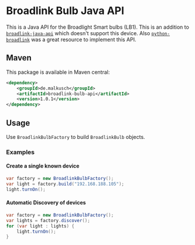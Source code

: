 # Broadlink Bulb Java API

This is a Java API for the Broadlight Smart bulbs (LB1). This is an addition to [`broadlink-java-api`](https://github.com/mob41/broadlink-java-api)
which doesn't support this device. Also [`python-broadlink`](https://github.com/mjg59/python-broadlink/) was a great resource to implement this API.

## Maven

This package is available in Maven central:
```xml maven
<dependency>
    <groupId>de.malkusch</groupId>
    <artifactId>broadlink-bulb-api</artifactId>
    <version>1.0.1</version>
</dependency>
```

## Usage

Use `BroadlinkBulbFactory` to build `BroadlinkBulb` objects.

### Examples

#### Create a single known device

```java
var factory = new BroadlinkBulbFactory();
var light = factory.build("192.168.188.105");
light.turnOn();
```

#### Automatic Discovery of devices

```java
var factory = new BroadlinkBulbFactory();
var lights = factory.discover();
for (var light : lights) {
    light.turnOn();
}
```
